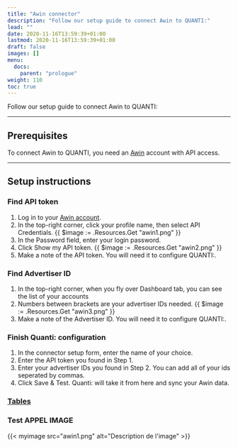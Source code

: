 ```yaml
---
title: "Awin connector"
description: "Follow our setup guide to connect Awin to QUANTI:"
lead: ""
date: 2020-11-16T13:59:39+01:00
lastmod: 2020-11-16T13:59:39+01:00
draft: false
images: []
menu:
  docs:
    parent: "prologue"
weight: 110
toc: true
---
```


Follow our setup guide to connect Awin to QUANTI:

* * * * *

Prerequisites
----------------------------------------------------------------------------------------------------------------------------------------------------

To connect Awin to QUANTI, you need an [Awin](https://www.awin.com/) account with API access.

* * * * *

Setup instructions
-------------------------------------------------------------------------------------------------------------------------------------------------------------

### Find API token

1.  Log in to your [Awin account](https://ui.awin.com/idp/en/awin/login).
2.  In the top-right corner, click your profile name, then select API Credentials.
{{ $image := .Resources.Get "awin1.png" }}
3.  In the Password field, enter your login password.
4.  Click Show my API token.
{{ $image := .Resources.Get "awin2.png" }}
5.  Make a note of the API token. You will need it to configure QUANTI:.

### Find Advertiser ID

1.  In the top-right corner, when you fly over Dashboard tab, you can see the list of your accounts
2.  Numbers between brackets are your advertiser IDs needed.
{{ $image := .Resources.Get "awin3.png" }}
3.  Make a note of the Advertiser ID. You will need it to configure QUANTI:.

### Finish Quanti: configuration

1.  In the connector setup form, enter the name of your choice.
2.  Enter the API token you found in Step 1.
3.  Enter your advertiser IDs you found in Step 2. You can add all of your ids seperated by commas.
4.  Click Save & Test. Quanti: will take it from here and sync your Awin data.

### [Tables](https://dbdiagram.io/d/[Awin-Connector]-Data-Model-6511611dffbf5169f06f6e48)

### Test APPEL IMAGE
{{< myimage src="awin1.png" alt="Description de l'image" >}}

